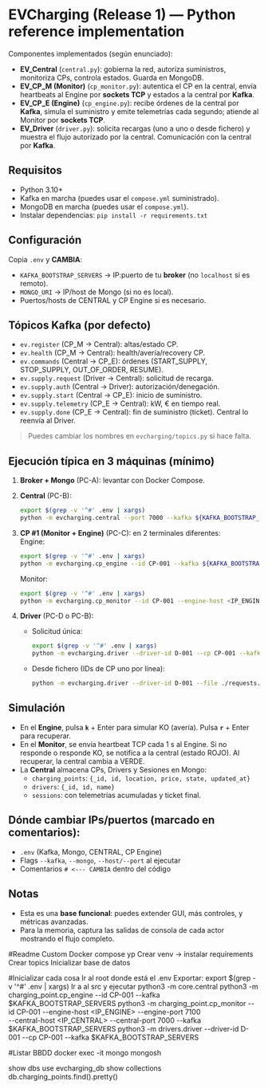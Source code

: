 # EVCharging (Release 1) — Python reference implementation

Componentes implementados (según enunciado):
- **EV_Central** (`central.py`): gobierna la red, autoriza suministros, monitoriza CPs, controla estados. Guarda en MongoDB.
- **EV_CP_M (Monitor)** (`cp_monitor.py`): autentica el CP en la central, envía heartbeats al Engine por **sockets TCP** y estados a la central por **Kafka**.
- **EV_CP_E (Engine)** (`cp_engine.py`): recibe órdenes de la central por **Kafka**, simula el suministro y emite telemetrías cada segundo; atiende al Monitor por **sockets TCP**.
- **EV_Driver** (`driver.py`): solicita recargas (uno a uno o desde fichero) y muestra el flujo autorizado por la central. Comunicación con la central por **Kafka**.

## Requisitos
- Python 3.10+
- Kafka en marcha (puedes usar el `compose.yml` suministrado).
- MongoDB en marcha (puedes usar el `compose.yml`).
- Instalar dependencias: `pip install -r requirements.txt`

## Configuración
Copia `.env` y **CAMBIA**:
- `KAFKA_BOOTSTRAP_SERVERS` → IP:puerto de tu **broker** (no `localhost` si es remoto).
- `MONGO_URI` → IP/host de Mongo (si no es local).
- Puertos/hosts de CENTRAL y CP Engine si es necesario.

## Tópicos Kafka (por defecto)
- `ev.register` (CP_M → Central): altas/estado CP.
- `ev.health` (CP_M → Central): health/avería/recovery CP.
- `ev.commands` (Central → CP_E): órdenes (START_SUPPLY, STOP_SUPPLY, OUT_OF_ORDER, RESUME).
- `ev.supply.request` (Driver → Central): solicitud de recarga.
- `ev.supply.auth` (Central → Driver): autorización/denegación.
- `ev.supply.start` (Central → CP_E): inicio de suministro.
- `ev.supply.telemetry` (CP_E → Central): kW, € en tiempo real.
- `ev.supply.done` (CP_E → Central): fin de suministro (ticket). Central lo reenvía al Driver.

> Puedes cambiar los nombres en `evcharging/topics.py` si hace falta.

## Ejecución típica en **3 máquinas** (mínimo)
1. **Broker + Mongo** (PC-A): levantar con Docker Compose.
2. **Central** (PC-B):  
   ```bash
   export $(grep -v '^#' .env | xargs)
   python -m evcharging.central --port 7000 --kafka ${KAFKA_BOOTSTRAP_SERVERS} --mongo ${MONGO_URI}
   ```
3. **CP #1 (Monitor + Engine)** (PC-C): en 2 terminales diferentes:  
   Engine:  
   ```bash
   export $(grep -v '^#' .env | xargs)
   python -m evcharging.cp_engine --id CP-001 --kafka ${KAFKA_BOOTSTRAP_SERVERS} --host 0.0.0.0 --port 7100
   ```
   Monitor:  
   ```bash
   export $(grep -v '^#' .env | xargs)
   python -m evcharging.cp_monitor --id CP-001 --engine-host <IP_ENGINE> --engine-port 7100 --central-host <IP_CENTRAL> --central-port 7000 --kafka ${KAFKA_BOOTSTRAP_SERVERS}
   ```

4. **Driver** (PC-D o PC-B):  
   - Solicitud única:  
     ```bash
     export $(grep -v '^#' .env | xargs)
     python -m evcharging.driver --driver-id D-001 --cp CP-001 --kafka ${KAFKA_BOOTSTRAP_SERVERS}
     ```
   - Desde fichero (IDs de CP uno por línea):  
     ```bash
     python -m evcharging.driver --driver-id D-001 --file ./requests.txt --kafka ${KAFKA_BOOTSTRAP_SERVERS}
     ```

## Simulación
- En el **Engine**, pulsa **`k`** + Enter para simular KO (avería). Pulsa **`r`** + Enter para recuperar.
- En el **Monitor**, se envía heartbeat TCP cada 1 s al Engine. Si no responde o responde KO, se notifica a la central (estado ROJO). Al recuperar, la central cambia a VERDE.
- La **Central** almacena CPs, Drivers y Sesiones en Mongo:
  - `charging_points`: `{_id, id, location, price, state, updated_at}`
  - `drivers`: `{_id, id, name}`
  - `sessions`: con telemetrías acumuladas y ticket final.

## Dónde cambiar IPs/puertos **(marcado en comentarios)**:
- `.env` (Kafka, Mongo, CENTRAL, CP Engine)
- Flags `--kafka`, `--mongo`, `--host/--port` al ejecutar
- Comentarios `# <--- CAMBIA` dentro del código

## Notas
- Esta es una **base funcional**: puedes extender GUI, más controles, y métricas avanzadas.
- Para la memoria, captura las salidas de consola de cada actor mostrando el flujo completo.





#Readme Custom
Docker compose yp
Crear venv -> instalar requirements
Crear topics
Inicializar base de datos

#Inicializar cada cosa
Ir al root donde está el .env
Exportar: export $(grep -v '^#' .env | xargs)
Ir a al src y ejecutar 
python3 -m core.central
python3 -m charging_point.cp_engine --id CP-001 --kafka $KAFKA_BOOTSTRAP_SERVERS
python3 -m charging_point.cp_monitor --id CP-001 --engine-host <IP_ENGINE> --engine-port 7100 \
  --central-host <IP_CENTRAL> --central-port 7000 --kafka $KAFKA_BOOTSTRAP_SERVERS
python3 -m drivers.driver --driver-id D-001 --cp CP-001 --kafka $KAFKA_BOOTSTRAP_SERVERS

#Listar BBDD
docker exec -it mongo mongosh

show dbs
use evcharging_db
show collections
db.charging_points.find().pretty()

